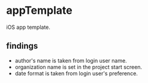 appTemplate
===========

iOS app template.

## findings

- author's name is taken from login user name.
- organization name is set in the project start screen.
- date format is taken from login user's preference.

## 

